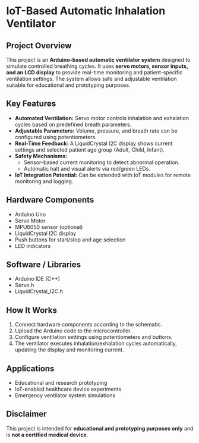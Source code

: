 # IoT-Based Automatic Inhalation Ventilator

## Project Overview
This project is an **Arduino-based automatic ventilator system** designed to simulate controlled breathing cycles. It uses **servo motors, sensor inputs, and an LCD display** to provide real-time monitoring and patient-specific ventilation settings. The system allows safe and adjustable ventilation suitable for educational and prototyping purposes.

## Key Features
- **Automated Ventilation:** Servo motor controls inhalation and exhalation cycles based on predefined breath parameters.
- **Adjustable Parameters:** Volume, pressure, and breath rate can be configured using potentiometers.
- **Real-Time Feedback:** A LiquidCrystal I2C display shows current settings and selected patient age group (Adult, Child, Infant).
- **Safety Mechanisms:**
  - Sensor-based current monitoring to detect abnormal operation.
  - Automatic halt and visual alerts via red/green LEDs.
- **IoT Integration Potential:** Can be extended with IoT modules for remote monitoring and logging.

## Hardware Components
- Arduino Uno
- Servo Motor
- MPU6050 sensor (optional)
- LiquidCrystal I2C display
- Push buttons for start/stop and age selection
- LED indicators

## Software / Libraries
- Arduino IDE (C++)
- Servo.h
- LiquidCrystal_I2C.h

## How It Works
1. Connect hardware components according to the schematic.
2. Upload the Arduino code to the microcontroller.
3. Configure ventilation settings using potentiometers and buttons.
4. The ventilator executes inhalation/exhalation cycles automatically, updating the display and monitoring current.

## Applications
- Educational and research prototyping
- IoT-enabled healthcare device experiments
- Emergency ventilator system simulations

## Disclaimer
This project is intended for **educational and prototyping purposes only** and is **not a certified medical device**.
